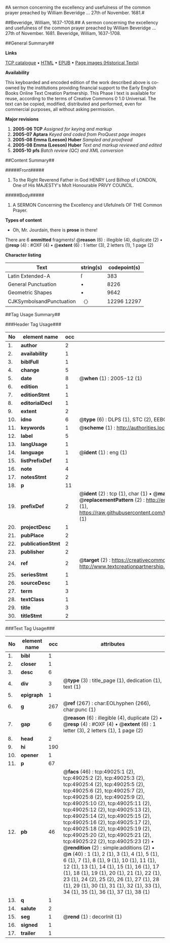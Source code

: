 #A sermon concerning the excellency and usefulness of the common prayer preached by William Beveridge ... 27th of November. 1681.#

##Beveridge, William, 1637-1708.##
A sermon concerning the excellency and usefulness of the common prayer preached by William Beveridge ... 27th of November. 1681.
Beveridge, William, 1637-1708.

##General Summary##

**Links**

[TCP catalogue](http://www.ota.ox.ac.uk/tcp/)  • 
[HTML](http://tei.it.ox.ac.uk/tcp/Texts-HTML/free/A27/A27562.html)  • 
[EPUB](http://tei.it.ox.ac.uk/tcp/Texts-EPUB/free/A27/A27562.epub) • 
[Page images (Historical Texts)](https://data.historicaltexts.jisc.ac.uk/view?pubId=eebo-11780407e&pageId=eebo-11780407e-49025-1)

**Availability**

This keyboarded and encoded edition of the
	       work described above is co-owned by the institutions
	       providing financial support to the Early English Books
	       Online Text Creation Partnership. This Phase I text is
	       available for reuse, according to the terms of Creative
	       Commons 0 1.0 Universal. The text can be copied,
	       modified, distributed and performed, even for
	       commercial purposes, all without asking permission.

**Major revisions**

1. __2005-06__ __TCP__ *Assigned for keying and markup*
1. __2005-07__ __Aptara__ *Keyed and coded from ProQuest page images*
1. __2005-08__ __Emma (Leeson) Huber__ *Sampled and proofread*
1. __2005-08__ __Emma (Leeson) Huber__ *Text and markup reviewed and edited*
1. __2005-10__ __pfs__ *Batch review (QC) and XML conversion*

##Content Summary##

#####Front#####

1. To the Right Reverend Father in God
HENRY
Lord Biſhop of LONDON,
One of His MAJESTY's
Moſt Honourable PRIVY COUNCIL.

#####Body#####

1. A
SERMON
Concerning the
Excellency and Uſefulneſs
OF THE
Common Prayer.

**Types of content**

  * Oh, Mr. Jourdain, there is **prose** in there!

There are 6 **ommitted** fragments! 
 @__reason__ (6) : illegible (4), duplicate (2)  •  @__resp__ (4) : #OXF (4)  •  @__extent__ (6) : 1 letter (3), 2 letters (1), 1 page (2)

**Character listing**


|Text|string(s)|codepoint(s)|
|---|---|---|
|Latin Extended-A|ſ|383|
|General Punctuation|•|8226|
|Geometric Shapes|▪|9642|
|CJKSymbolsandPunctuation|〈〉|12296 12297|

##Tag Usage Summary##

###Header Tag Usage###

|No|element name|occ|attributes|
|---|---|---|---|
|1.|__author__|2||
|2.|__availability__|1||
|3.|__biblFull__|1||
|4.|__change__|5||
|5.|__date__|8| @__when__ (1) : 2005-12 (1)|
|6.|__edition__|1||
|7.|__editionStmt__|1||
|8.|__editorialDecl__|1||
|9.|__extent__|2||
|10.|__idno__|6| @__type__ (6) : DLPS (1), STC (2), EEBO-CITATION (1), OCLC (1), VID (1)|
|11.|__keywords__|1| @__scheme__ (1) : http://authorities.loc.gov/ (1)|
|12.|__label__|5||
|13.|__langUsage__|1||
|14.|__language__|1| @__ident__ (1) : eng (1)|
|15.|__listPrefixDef__|1||
|16.|__note__|4||
|17.|__notesStmt__|2||
|18.|__p__|11||
|19.|__prefixDef__|2| @__ident__ (2) : tcp (1), char (1)  •  @__matchPattern__ (2) : ([0-9\-]+):([0-9IVX]+) (1), (.+) (1)  •  @__replacementPattern__ (2) : http://eebo.chadwyck.com/downloadtiff?vid=$1&page=$2 (1), https://raw.githubusercontent.com/textcreationpartnership/Texts/master/tcpchars.xml#$1 (1)|
|20.|__projectDesc__|1||
|21.|__pubPlace__|2||
|22.|__publicationStmt__|2||
|23.|__publisher__|2||
|24.|__ref__|2| @__target__ (2) : https://creativecommons.org/publicdomain/zero/1.0/ (1), http://www.textcreationpartnership.org/docs/. (1)|
|25.|__seriesStmt__|1||
|26.|__sourceDesc__|1||
|27.|__term__|3||
|28.|__textClass__|1||
|29.|__title__|3||
|30.|__titleStmt__|2||


###Text Tag Usage###

|No|element name|occ|attributes|
|---|---|---|---|
|1.|__bibl__|1||
|2.|__closer__|1||
|3.|__desc__|6||
|4.|__div__|3| @__type__ (3) : title_page (1), dedication (1), text (1)|
|5.|__epigraph__|1||
|6.|__g__|267| @__ref__ (267) : char:EOLhyphen (266), char:punc (1)|
|7.|__gap__|6| @__reason__ (6) : illegible (4), duplicate (2)  •  @__resp__ (4) : #OXF (4)  •  @__extent__ (6) : 1 letter (3), 2 letters (1), 1 page (2)|
|8.|__head__|2||
|9.|__hi__|190||
|10.|__opener__|1||
|11.|__p__|67||
|12.|__pb__|46| @__facs__ (46) : tcp:49025:1 (2), tcp:49025:2 (2), tcp:49025:3 (2), tcp:49025:4 (2), tcp:49025:5 (2), tcp:49025:6 (2), tcp:49025:7 (2), tcp:49025:8 (2), tcp:49025:9 (2), tcp:49025:10 (2), tcp:49025:11 (2), tcp:49025:12 (2), tcp:49025:13 (2), tcp:49025:14 (2), tcp:49025:15 (2), tcp:49025:16 (2), tcp:49025:17 (2), tcp:49025:18 (2), tcp:49025:19 (2), tcp:49025:20 (2), tcp:49025:21 (2), tcp:49025:22 (2), tcp:49025:23 (2)  •  @__rendition__ (2) : simple:additions (2)  •  @__n__ (40) : 1 (1), 2 (1), 3 (1), 4 (1), 5 (1), 6 (1), 7 (1), 8 (1), 9 (1), 10 (1), 11 (1), 12 (1), 13 (1), 14 (1), 15 (1), 16 (1), 17 (1), 18 (1), 19 (1), 20 (1), 21 (1), 22 (1), 23 (1), 24 (2), 25 (2), 26 (1), 27 (1), 28 (1), 29 (1), 30 (1), 31 (1), 32 (1), 33 (1), 34 (1), 35 (1), 36 (1), 37 (1), 38 (1)|
|13.|__q__|1||
|14.|__salute__|2||
|15.|__seg__|1| @__rend__ (1) : decorInit (1)|
|16.|__signed__|1||
|17.|__trailer__|1||
